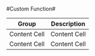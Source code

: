#Custom Function#



Group         | Description
------------- | -------------
Content Cell  | Content Cell
Content Cell  | Content Cell